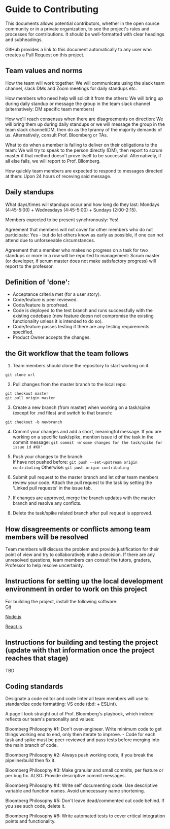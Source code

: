 # Guide to Contributing
This documents allows potential contributors, whether in the open source community or in a private organization, to see the project's rules and processes for contributions. It should be well-formatted with clear headings and subheadings.  

GitHub provides a link to this document automatically to any user who creates a Pull Request on this project.

## Team values and norms

How the team will work together: We will communicate using the slack team channel, slack DMs and Zoom meetings for daily standups etc.

How members who need help will solicit it from the others: We will bring up during daily standup or message the group in the team slack channel (alternatively: DM specific team members)

How we'll reach consensus when there are disagreements on direction: We will bring them up during daily standups or we will message the group in the team slack channel/DM, then do as the tyranny of the majority demands of us. Alternatively, consult Prof. Bloomberg or TAs.

What to do when a member is failing to deliver on their obligations to the team: We will try to speak to the person directly (DM), then report to scrum master if that method doesn't prove itself to be successful. Alternatively, if all else fails, we will report to Prof. Bllomberg.

How quickly team members are expected to respond to messages directed at them: Upon 24 hours of receving said message.

## Daily standups

What days/times will standups occur and how long do they last: Mondays (4:45-5:00) + Wednesdays (4:45-5:00) + Sundays (2:00-2:15).

Members expected to be present synchronously: Yes!

Agreement that members will not cover for other members who do not participate: Yes - but do let others know as early as possible, if one can not attend due to unforseeable circumstances.

Agreement that a member who makes no progress on a task for two standups or more in a row will be reported to management: Scrum master (or developer, if scrum master does not make satisfactory progress) will report to the professor.


## Definition of 'done':
- Acceptance criteria met (for a user story).<br>
- Code/feature is peer reviewed. <br>
- Code/feature is proofread. <br>
- Code is deployed to the test branch and runs successfully with the existing codebase (new feature doesn not compromise the existing functionality unless it is intended to do so). <br>
- Code/feature passes testing if there are any testing requirements specified. <br>
- Product Owner accepts the changes. <br>

## the Git workflow that the team follows
1. Team members should clone the repository to start working on it: 
```
git clone url
```
2. Pull changes from the master branch to the local repo: 
```
git checkout master
git pull origin master
```
3. Create a new branch (from master) when working on a task/spike (except for .md files) and switch to that branch:
```
git checkout -b newbranch
```
4. Commit your changes and add a short, meaningful message. If you are working on a specific task/spike, mention issue id of the task in the commit message: 
```git commit -m'some changes for the task/spike for issue id #XX'```

5. Push your changes to the branch: <br>
If have not pushed before: 
```git push --set-upstream origin contributing```
Otherwise: 
```git push origin contributing```

6. Submit pull request to the master branch and let other team members review your code. Attach the pull request to the task by setting the 'Linked pull requests' in the issue tab. <br>

7. If changes are approved, merge the branch updates with the master branch and resolve any conficts. <br>

8. Delete the task/spike related branch after pull request is approved. <br>


## How disagreements or conflicts among team members will be resolved

Team members will discuss the problem and provide justification for their point of view and try to collaboratively make a decision. If there are any unresolved questions, team members can consult the tutors, graders, Professor to help resolve uncertainty. 

## Instructions for setting up the local development environment in order to work on this project

For building the project, install the following software: <br>
<a href="https://git-scm.com/" target="_blank">Git</a><br>

<a href="https://nodejs.org/" target="_blank">Node.js</a><br>

<a href="https://reactjs.org/" target="_blank">React.js</a><br>

## Instructions for building and testing the project (update with that information once the project reaches that stage)
TBD

## Coding standards

Designate a code editor and code linter all team members will use to standardize code formatting: VS code (tbd: + ESLint).

A page I took straight out of Prof. Bloomberg's playbook, which indeed reflects our team's personality and values:

Bloomberg Philosophy #1: Don't over-engineer. Write minimum code to get things working end to end, only then iterate to improve. - Code for each task and spike must be peer-reviewed and pass tests before merging into the main branch of code.

Bloomberg Philosophy #2: Always push working code, if you break the pipeline/build then fix it.

Bloomberg Philosophy #3: Make granular and small commits, per feature or per bug fix.
ALSO: Provide descriptive commit messages.

Bloomberg Philosophy #4: Write self documenting code. Use descriptive variable and function names. Avoid unnecessary name shortening.

Bloomberg Philosophy #5: Don't leave dead/commented out code behind. If you see such code, delete it.

Bloomberg Philosophy #6: Write automated tests to cover critical integration points and functionality.
